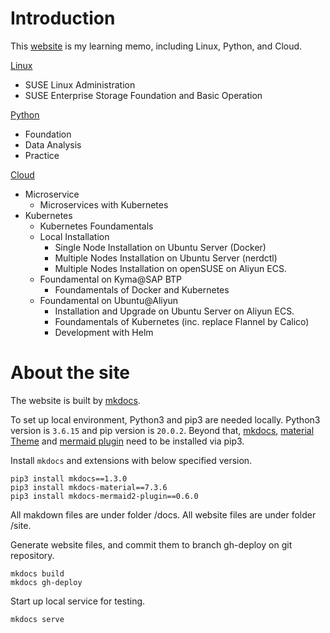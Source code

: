 # Introduction

This [website](https://huyuhui001.github.io/mySite/) is my learning memo, including Linux, Python, and Cloud.


[Linux](./docs/linux.md)
* SUSE Linux Administration
* SUSE Enterprise Storage Foundation and Basic Operation

[Python](./docs/python.md)
* Foundation
* Data Analysis
* Practice

[Cloud](./docs/cloud.md)
* Microservice
    * Microservices with Kubernetes
* Kubernetes
    * Kubernetes Foundamentals
    * Local Installation
        + Single Node Installation on Ubuntu Server (Docker)
        + Multiple Nodes Installation on Ubuntu Server (nerdctl)
        + Multiple Nodes Installation on openSUSE on Aliyun ECS.
    * Foundamental on Kyma@SAP BTP
        + Foundamentals of Docker and Kubernetes
    * Foundamental on Ubuntu@Aliyun
        + Installation and Upgrade on Ubuntu Server on Aliyun ECS.
        + Foundamentals of Kubernetes (inc. replace Flannel by Calico)
        + Development with Helm


# About the site

The website is built by [mkdocs](https://www.mkdocs.org/).

To set up local environment, Python3 and pip3 are needed locally. Python3 version is `3.6.15` and pip version is `20.0.2`.
Beyond that, 
[mkdocs](https://www.mkdocs.org/), 
[material Theme](https://github.com/squidfunk/mkdocs-material) and 
[mermaid plugin](https://mermaid-js.github.io/mermaid/#/) 
need to be installed via pip3.

Install `mkdocs` and extensions with below specified version.
```
pip3 install mkdocs==1.3.0
pip3 install mkdocs-material==7.3.6
pip3 install mkdocs-mermaid2-plugin==0.6.0
```
All makdown files are under folder /docs.
All website files are under folder /site.

Generate website files, and commit them to branch gh-deploy on git repository.
```
mkdocs build
mkdocs gh-deploy
```

Start up local service for testing.
```
mkdocs serve
```